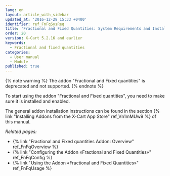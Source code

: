 ```yaml
---
lang: en
layout: article_with_sidebar
updated_at: '2016-12-28 15:33 +0400'
identifier: ref_FnFqSysReq
title: 'Fractional and Fixed Quantities: System Requirements and Installation'
order: 20
version: X-Cart 5.2.16 and earlier
keywords:
  - Fractional and fixed quantities
categories:
  - User manual
  - Module
published: true
---
```

{% note warning %} The addon "Fractional and Fixed quantities" is deprecated and not supported. {% endnote %}

To start using the addon "Fractional and Fixed quantities", you need to make sure it is installed and enabled. 

The general addon installation instructions can be found in the section {% link "Installing Addons from the X-Cart App Store" ref_Vn1mMUw9 %} of this manual.


_Related pages:_

*   {% link "Fractional and Fixed quantities Addon: Overview" ref_FnFqOverview %}
*   {% link "Configuring the Addon «Fractional and Fixed Quantities»" ref_FnFqConfig %}
*   {% link "Using the Addon «Fractional and Fixed Quantities»" ref_FnFqUsage %}
